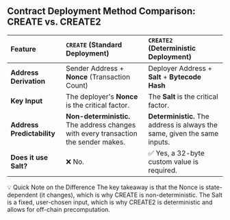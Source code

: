 ## Contract Deployment Method Comparison: CREATE vs. CREATE2

| Feature | `CREATE` (Standard Deployment) | `CREATE2` (Deterministic Deployment) |
| :--- | :--- | :--- |
| **Address Derivation** | Sender Address + **Nonce** (Transaction Count) | Deployer Address + **Salt** + **Bytecode Hash** |
| **Key Input** | The deployer's **Nonce** is the critical factor. | The **Salt** is the critical factor. |
| **Address Predictability** | **Non-deterministic.** The address changes with every transaction the sender makes. | **Deterministic.** The address is always the same, given the same inputs. |
| **Does it use Salt?** | ❌ No. | ✅ Yes, a 32-byte custom value is required. |

💡 Quick Note on the Difference
The key takeaway is that the Nonce is state-dependent (it changes), which is why CREATE is non-deterministic. The Salt is a fixed, user-chosen input, which is why CREATE2 is deterministic and allows for off-chain precomputation.